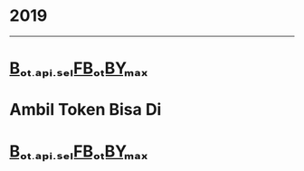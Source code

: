 # 2019
------------
# [Bₒₜ ₐₚᵢ ₛₑₗFBₒₜBYₘₐₓ](http://line.me/ti/p/%40jnx0914l)
# Ambil Token Bisa Di
# [Bₒₜ ₐₚᵢ ₛₑₗFBₒₜBYₘₐₓ](line.me/ti/p/~max.self)
